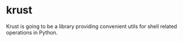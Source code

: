 # krust
Krust is going to be a library providing convenient utils for shell related operations in Python.
